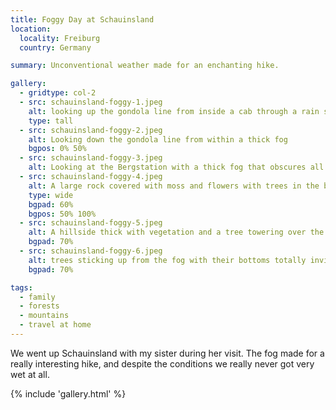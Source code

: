```yaml
---
title: Foggy Day at Schauinsland
location:
  locality: Freiburg
  country: Germany

summary: Unconventional weather made for an enchanting hike.

gallery:
  - gridtype: col-2
  - src: schauinsland-foggy-1.jpeg
    alt: looking up the gondola line from inside a cab through a rain speckled window
    type: tall
  - src: schauinsland-foggy-2.jpeg
    alt: Looking down the gondola line from within a thick fog
    bgpos: 0% 50%
  - src: schauinsland-foggy-3.jpeg
    alt: Looking at the Bergstation with a thick fog that obscures all background scenery
  - src: schauinsland-foggy-4.jpeg
    alt: A large rock covered with moss and flowers with trees in the background
    type: wide
    bgpad: 60%
    bgpos: 50% 100%
  - src: schauinsland-foggy-5.jpeg
    alt: A hillside thick with vegetation and a tree towering over the scene
    bgpad: 70%
  - src: schauinsland-foggy-6.jpeg
    alt: trees sticking up from the fog with their bottoms totally invisible
    bgpad: 70%

tags:
  - family
  - forests
  - mountains
  - travel at home
---
```


We went up Schauinsland with my sister during her visit. The fog made for a really interesting hike, and despite the conditions we really never got very wet at all.

{% include 'gallery.html' %}
